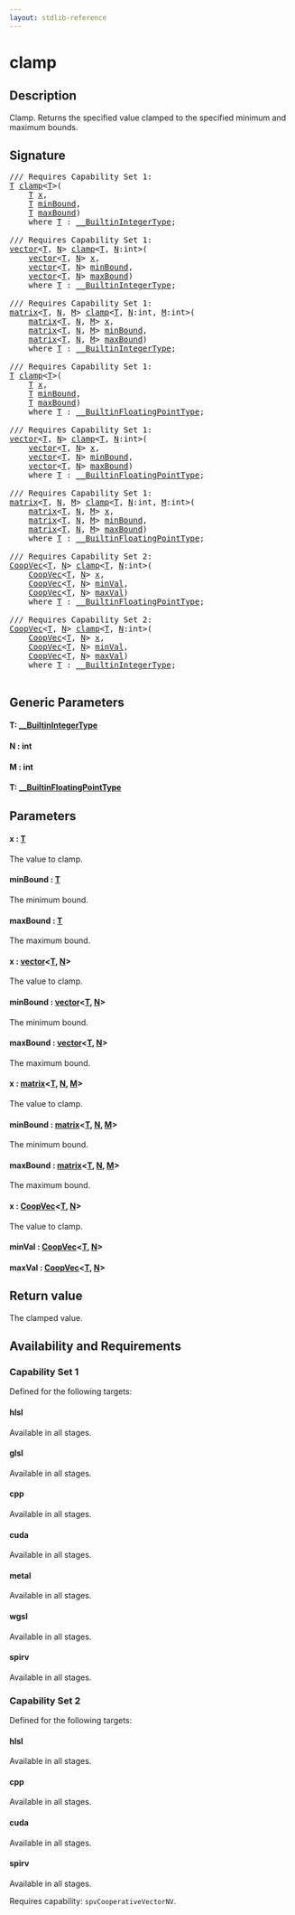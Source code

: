 ```yaml
---
layout: stdlib-reference
---
```


# clamp

## Description

Clamp. Returns the specified value clamped to the specified minimum and maximum bounds.



## Signature 

<pre>
/// Requires Capability Set 1:
<a href="clamp.md#typeparam-T" class="code_type">T</a> <a href="clamp.md">clamp</a>&lt;<a href="clamp.md#typeparam-T" class="code_type">T</a>&gt;(
    <a href="clamp.md#typeparam-T" class="code_type">T</a> <a href="clamp.md#decl-x" class="code_param">x</a>,
    <a href="clamp.md#typeparam-T" class="code_type">T</a> <a href="clamp.md#decl-minBound" class="code_param">minBound</a>,
    <a href="clamp.md#typeparam-T" class="code_type">T</a> <a href="clamp.md#decl-maxBound" class="code_param">maxBound</a>)
    <span class='code_keyword'>where</span> <a href="clamp.md#typeparam-T" class="code_type">T</a> : <a href="../interfaces/0_builtinintegertype-029g/index.md" class="code_type">__BuiltinIntegerType</a>;

/// Requires Capability Set 1:
<a href="../types/vector/index.md" class="code_type">vector</a>&lt;<a href="clamp.md#typeparam-T" class="code_type">T</a>, <a href="clamp.md#decl-N" class="code_var">N</a>&gt; <a href="clamp.md">clamp</a>&lt;<a href="clamp.md#typeparam-T" class="code_type">T</a>, <a href="clamp.md#decl-N" class="code_var">N</a>:<span class="code_keyword">int</span>&gt;(
    <a href="../types/vector/index.md" class="code_type">vector</a>&lt;<a href="clamp.md#typeparam-T" class="code_type">T</a>, <a href="clamp.md#decl-N" class="code_var">N</a>&gt; <a href="clamp.md#decl-x" class="code_param">x</a>,
    <a href="../types/vector/index.md" class="code_type">vector</a>&lt;<a href="clamp.md#typeparam-T" class="code_type">T</a>, <a href="clamp.md#decl-N" class="code_var">N</a>&gt; <a href="clamp.md#decl-minBound" class="code_param">minBound</a>,
    <a href="../types/vector/index.md" class="code_type">vector</a>&lt;<a href="clamp.md#typeparam-T" class="code_type">T</a>, <a href="clamp.md#decl-N" class="code_var">N</a>&gt; <a href="clamp.md#decl-maxBound" class="code_param">maxBound</a>)
    <span class='code_keyword'>where</span> <a href="clamp.md#typeparam-T" class="code_type">T</a> : <a href="../interfaces/0_builtinintegertype-029g/index.md" class="code_type">__BuiltinIntegerType</a>;

/// Requires Capability Set 1:
<a href="../types/matrix/index.md" class="code_type">matrix</a>&lt;<a href="clamp.md#typeparam-T" class="code_type">T</a>, <a href="clamp.md#decl-N" class="code_var">N</a>, <a href="clamp.md#decl-M" class="code_var">M</a>&gt; <a href="clamp.md">clamp</a>&lt;<a href="clamp.md#typeparam-T" class="code_type">T</a>, <a href="clamp.md#decl-N" class="code_var">N</a>:<span class="code_keyword">int</span>, <a href="clamp.md#decl-M" class="code_var">M</a>:<span class="code_keyword">int</span>&gt;(
    <a href="../types/matrix/index.md" class="code_type">matrix</a>&lt;<a href="clamp.md#typeparam-T" class="code_type">T</a>, <a href="clamp.md#decl-N" class="code_var">N</a>, <a href="clamp.md#decl-M" class="code_var">M</a>&gt; <a href="clamp.md#decl-x" class="code_param">x</a>,
    <a href="../types/matrix/index.md" class="code_type">matrix</a>&lt;<a href="clamp.md#typeparam-T" class="code_type">T</a>, <a href="clamp.md#decl-N" class="code_var">N</a>, <a href="clamp.md#decl-M" class="code_var">M</a>&gt; <a href="clamp.md#decl-minBound" class="code_param">minBound</a>,
    <a href="../types/matrix/index.md" class="code_type">matrix</a>&lt;<a href="clamp.md#typeparam-T" class="code_type">T</a>, <a href="clamp.md#decl-N" class="code_var">N</a>, <a href="clamp.md#decl-M" class="code_var">M</a>&gt; <a href="clamp.md#decl-maxBound" class="code_param">maxBound</a>)
    <span class='code_keyword'>where</span> <a href="clamp.md#typeparam-T" class="code_type">T</a> : <a href="../interfaces/0_builtinintegertype-029g/index.md" class="code_type">__BuiltinIntegerType</a>;

/// Requires Capability Set 1:
<a href="clamp.md#typeparam-T" class="code_type">T</a> <a href="clamp.md">clamp</a>&lt;<a href="clamp.md#typeparam-T" class="code_type">T</a>&gt;(
    <a href="clamp.md#typeparam-T" class="code_type">T</a> <a href="clamp.md#decl-x" class="code_param">x</a>,
    <a href="clamp.md#typeparam-T" class="code_type">T</a> <a href="clamp.md#decl-minBound" class="code_param">minBound</a>,
    <a href="clamp.md#typeparam-T" class="code_type">T</a> <a href="clamp.md#decl-maxBound" class="code_param">maxBound</a>)
    <span class='code_keyword'>where</span> <a href="clamp.md#typeparam-T" class="code_type">T</a> : <a href="../interfaces/0_builtinfloatingpointtype-029hm/index.md" class="code_type">__BuiltinFloatingPointType</a>;

/// Requires Capability Set 1:
<a href="../types/vector/index.md" class="code_type">vector</a>&lt;<a href="clamp.md#typeparam-T" class="code_type">T</a>, <a href="clamp.md#decl-N" class="code_var">N</a>&gt; <a href="clamp.md">clamp</a>&lt;<a href="clamp.md#typeparam-T" class="code_type">T</a>, <a href="clamp.md#decl-N" class="code_var">N</a>:<span class="code_keyword">int</span>&gt;(
    <a href="../types/vector/index.md" class="code_type">vector</a>&lt;<a href="clamp.md#typeparam-T" class="code_type">T</a>, <a href="clamp.md#decl-N" class="code_var">N</a>&gt; <a href="clamp.md#decl-x" class="code_param">x</a>,
    <a href="../types/vector/index.md" class="code_type">vector</a>&lt;<a href="clamp.md#typeparam-T" class="code_type">T</a>, <a href="clamp.md#decl-N" class="code_var">N</a>&gt; <a href="clamp.md#decl-minBound" class="code_param">minBound</a>,
    <a href="../types/vector/index.md" class="code_type">vector</a>&lt;<a href="clamp.md#typeparam-T" class="code_type">T</a>, <a href="clamp.md#decl-N" class="code_var">N</a>&gt; <a href="clamp.md#decl-maxBound" class="code_param">maxBound</a>)
    <span class='code_keyword'>where</span> <a href="clamp.md#typeparam-T" class="code_type">T</a> : <a href="../interfaces/0_builtinfloatingpointtype-029hm/index.md" class="code_type">__BuiltinFloatingPointType</a>;

/// Requires Capability Set 1:
<a href="../types/matrix/index.md" class="code_type">matrix</a>&lt;<a href="clamp.md#typeparam-T" class="code_type">T</a>, <a href="clamp.md#decl-N" class="code_var">N</a>, <a href="clamp.md#decl-M" class="code_var">M</a>&gt; <a href="clamp.md">clamp</a>&lt;<a href="clamp.md#typeparam-T" class="code_type">T</a>, <a href="clamp.md#decl-N" class="code_var">N</a>:<span class="code_keyword">int</span>, <a href="clamp.md#decl-M" class="code_var">M</a>:<span class="code_keyword">int</span>&gt;(
    <a href="../types/matrix/index.md" class="code_type">matrix</a>&lt;<a href="clamp.md#typeparam-T" class="code_type">T</a>, <a href="clamp.md#decl-N" class="code_var">N</a>, <a href="clamp.md#decl-M" class="code_var">M</a>&gt; <a href="clamp.md#decl-x" class="code_param">x</a>,
    <a href="../types/matrix/index.md" class="code_type">matrix</a>&lt;<a href="clamp.md#typeparam-T" class="code_type">T</a>, <a href="clamp.md#decl-N" class="code_var">N</a>, <a href="clamp.md#decl-M" class="code_var">M</a>&gt; <a href="clamp.md#decl-minBound" class="code_param">minBound</a>,
    <a href="../types/matrix/index.md" class="code_type">matrix</a>&lt;<a href="clamp.md#typeparam-T" class="code_type">T</a>, <a href="clamp.md#decl-N" class="code_var">N</a>, <a href="clamp.md#decl-M" class="code_var">M</a>&gt; <a href="clamp.md#decl-maxBound" class="code_param">maxBound</a>)
    <span class='code_keyword'>where</span> <a href="clamp.md#typeparam-T" class="code_type">T</a> : <a href="../interfaces/0_builtinfloatingpointtype-029hm/index.md" class="code_type">__BuiltinFloatingPointType</a>;

/// Requires Capability Set 2:
<a href="../types/coopvec-04/index.md" class="code_type">CoopVec</a>&lt;<a href="clamp.md#typeparam-T" class="code_type">T</a>, <a href="clamp.md#decl-N" class="code_var">N</a>&gt; <a href="clamp.md">clamp</a>&lt;<a href="clamp.md#typeparam-T" class="code_type">T</a>, <a href="clamp.md#decl-N" class="code_var">N</a>:<span class="code_keyword">int</span>&gt;(
    <a href="../types/coopvec-04/index.md" class="code_type">CoopVec</a>&lt;<a href="clamp.md#typeparam-T" class="code_type">T</a>, <a href="clamp.md#decl-N" class="code_var">N</a>&gt; <a href="clamp.md#decl-x" class="code_param">x</a>,
    <a href="../types/coopvec-04/index.md" class="code_type">CoopVec</a>&lt;<a href="clamp.md#typeparam-T" class="code_type">T</a>, <a href="clamp.md#decl-N" class="code_var">N</a>&gt; <a href="clamp.md#decl-minVal" class="code_param">minVal</a>,
    <a href="../types/coopvec-04/index.md" class="code_type">CoopVec</a>&lt;<a href="clamp.md#typeparam-T" class="code_type">T</a>, <a href="clamp.md#decl-N" class="code_var">N</a>&gt; <a href="clamp.md#decl-maxVal" class="code_param">maxVal</a>)
    <span class='code_keyword'>where</span> <a href="clamp.md#typeparam-T" class="code_type">T</a> : <a href="../interfaces/0_builtinfloatingpointtype-029hm/index.md" class="code_type">__BuiltinFloatingPointType</a>;

/// Requires Capability Set 2:
<a href="../types/coopvec-04/index.md" class="code_type">CoopVec</a>&lt;<a href="clamp.md#typeparam-T" class="code_type">T</a>, <a href="clamp.md#decl-N" class="code_var">N</a>&gt; <a href="clamp.md">clamp</a>&lt;<a href="clamp.md#typeparam-T" class="code_type">T</a>, <a href="clamp.md#decl-N" class="code_var">N</a>:<span class="code_keyword">int</span>&gt;(
    <a href="../types/coopvec-04/index.md" class="code_type">CoopVec</a>&lt;<a href="clamp.md#typeparam-T" class="code_type">T</a>, <a href="clamp.md#decl-N" class="code_var">N</a>&gt; <a href="clamp.md#decl-x" class="code_param">x</a>,
    <a href="../types/coopvec-04/index.md" class="code_type">CoopVec</a>&lt;<a href="clamp.md#typeparam-T" class="code_type">T</a>, <a href="clamp.md#decl-N" class="code_var">N</a>&gt; <a href="clamp.md#decl-minVal" class="code_param">minVal</a>,
    <a href="../types/coopvec-04/index.md" class="code_type">CoopVec</a>&lt;<a href="clamp.md#typeparam-T" class="code_type">T</a>, <a href="clamp.md#decl-N" class="code_var">N</a>&gt; <a href="clamp.md#decl-maxVal" class="code_param">maxVal</a>)
    <span class='code_keyword'>where</span> <a href="clamp.md#typeparam-T" class="code_type">T</a> : <a href="../interfaces/0_builtinintegertype-029g/index.md" class="code_type">__BuiltinIntegerType</a>;

</pre>

## Generic Parameters

####  <a id="typeparam-T"></a>T: [\_\_BuiltinIntegerType](../interfaces/0_builtinintegertype-029g/index.md)
####  <a id="decl-N"></a>N  : int
####  <a id="decl-M"></a>M  : int
####  <a id="typeparam-T"></a>T: [\_\_BuiltinFloatingPointType](../interfaces/0_builtinfloatingpointtype-029hm/index.md)

## Parameters

####  <a id="decl-x"></a>x  : [T](clamp.md#typeparam-T)
The value to clamp.

####  <a id="decl-minBound"></a>minBound  : [T](clamp.md#typeparam-T)
The minimum bound.

####  <a id="decl-maxBound"></a>maxBound  : [T](clamp.md#typeparam-T)
The maximum bound.

####  <a id="decl-x"></a>x  : [vector](../types/vector/index.md)\<[T](../types/vector/index.md#typeparam-T), [N](../types/vector/index.md#decl-N)\>
The value to clamp.

####  <a id="decl-minBound"></a>minBound  : [vector](../types/vector/index.md)\<[T](../types/vector/index.md#typeparam-T), [N](../types/vector/index.md#decl-N)\>
The minimum bound.

####  <a id="decl-maxBound"></a>maxBound  : [vector](../types/vector/index.md)\<[T](../types/vector/index.md#typeparam-T), [N](../types/vector/index.md#decl-N)\>
The maximum bound.

####  <a id="decl-x"></a>x  : [matrix](../types/matrix/index.md)\<[T](../types/matrix/t-0.md), [N](../types/matrix/index.md#decl-N), [M](../types/matrix/index.md#decl-M)\>
The value to clamp.

####  <a id="decl-minBound"></a>minBound  : [matrix](../types/matrix/index.md)\<[T](../types/matrix/t-0.md), [N](../types/matrix/index.md#decl-N), [M](../types/matrix/index.md#decl-M)\>
The minimum bound.

####  <a id="decl-maxBound"></a>maxBound  : [matrix](../types/matrix/index.md)\<[T](../types/matrix/t-0.md), [N](../types/matrix/index.md#decl-N), [M](../types/matrix/index.md#decl-M)\>
The maximum bound.

####  <a id="decl-x"></a>x  : [CoopVec](../types/coopvec-04/index.md)\<[T](../types/coopvec-04/index.md#typeparam-T), [N](../types/coopvec-04/index.md#decl-N)\>
The value to clamp.

####  <a id="decl-minVal"></a>minVal  : [CoopVec](../types/coopvec-04/index.md)\<[T](../types/coopvec-04/index.md#typeparam-T), [N](../types/coopvec-04/index.md#decl-N)\>
####  <a id="decl-maxVal"></a>maxVal  : [CoopVec](../types/coopvec-04/index.md)\<[T](../types/coopvec-04/index.md#typeparam-T), [N](../types/coopvec-04/index.md#decl-N)\>

## Return value
The clamped value.


## Availability and Requirements

### Capability Set 1

Defined for the following targets:

#### hlsl
Available in all stages.

#### glsl
Available in all stages.

#### cpp
Available in all stages.

#### cuda
Available in all stages.

#### metal
Available in all stages.

#### wgsl
Available in all stages.

#### spirv
Available in all stages.


### Capability Set 2

Defined for the following targets:

#### hlsl
Available in all stages.

#### cpp
Available in all stages.

#### cuda
Available in all stages.

#### spirv
Available in all stages.

Requires capability: `spvCooperativeVectorNV`.



<script>
// Fix .md links to .html when on ReadTheDocs
if (window.location.hostname.includes('readthedocs') || 
    window.location.hostname.includes('rtfd.io')) {
  document.addEventListener('DOMContentLoaded', function() {
    const links = document.querySelectorAll('a');
    links.forEach(link => {
      const href = link.getAttribute('href');
      if (href && href.includes('.md')) {
        // This regex will handle .md links with or without fragment identifiers or query parameters
        link.href = link.href.replace(/(.+)\.md(#[^?]*)?(\?.*)?$/, '$1.html$2$3');
      }
    });
  });
}
</script>
